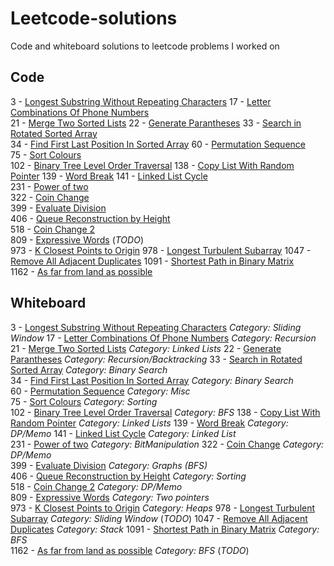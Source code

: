 # Leetcode-solutions
Code and whiteboard solutions to leetcode problems I worked on

## Code


3 - [Longest Substring Without Repeating Characters](3_LongestSubstringWithoutRepeatingCharacters.py)
17 - [Letter Combinations Of Phone Numbers](17_LetterCombinationsOfPhoneNumber.py)   
21 - [Merge Two Sorted Lists](21_MergeTwoSortedLists.py)
22 - [Generate Parantheses](22_GenerateParantheses.py)
33 - [Search in Rotated Sorted Array](33_SearchInRotatedSortedArray.py)  
34 - [Find First Last Position In Sorted Array](34_FindFirstLastPositionInSortedArray.py)
60 - [Permutation Sequence](60_PermutationSequence.py)  
75 - [Sort Colours](75_SortColours.py)   
102 - [Binary Tree Level Order Traversal](102_BinaryTreeLevelOrderTraversal.py)
138 - [Copy List With Random Pointer](138_CopyListWithRandomPointer.py)
139 - [Word Break](139_WordBreak.py)
141 - [Linked List Cycle](141_LinkedListCycle.py)  
231 - [Power of two](231_PowerOfTwo.py)  
322 - [Coin Change](322_CoinChange.py)  
399 - [Evaluate Division](399_EvaluateDivision.py)   
406 - [Queue Reconstruction by Height](406_QueueReconstructionByHeight.py)  
518 - [Coin Change 2](518_CoinChange2.py)  
809 - [Expressive Words](809_ExpressiveWords.py)   (_TODO_)  
973 - [K Closest Points to Origin](973_KClosestPointsToOrigin.py) 
978 - [Longest Turbulent Subarray](978_LongestTurbulentSubarray.py)
1047 - [Remove All Adjacent Duplicates](1047_RemoveAllAdjacentDuplicates.py) 
1091 - [Shortest Path in Binary Matrix](1091_ShortestPathInBinaryMatrix)   
1162 - [As far from land as possible](1162_FarFromLand.py) 


## Whiteboard
3 - [Longest Substring Without Repeating Characters](3_LongestSubstringWithoutRepeatingCharacters_wb.txt) _Category: Sliding Window_
17 - [Letter Combinations Of Phone Numbers](17_LetterCombinationsOfPhoneNumber_wb.pdf) _Category: Recursion_  
21 - [Merge Two Sorted Lists](21_MergeTwoSortedLists_wb.txt) _Category: Linked Lists_
22 - [Generate Parantheses](22_GenerateParantheses_wb.txt) _Category: Recursion/Backtracking_
33 - [Search in Rotated Sorted Array](33_SearchInRotatedSortedArray_wb.txt) _Category: Binary Search_  
34 - [Find First Last Position In Sorted Array](34_FindFirstLastPositionInSortedArray_wb.txt) _Category: Binary Search_  
60 - [Permutation Sequence](60_PermutationSequence_wb.txt) _Category: Misc_          
75 - [Sort Colours](75_SortColours_wb.pdf) _Category: Sorting_  
102 - [Binary Tree Level Order Traversal](102_BinaryTreeLevelOrderTraversal_wb.txt) _Category: BFS_
138 - [Copy List With Random Pointer](138_CopyListWithRandomPointer_wb.txt) _Category: Linked Lists_
139 - [Word Break](139_WordBreak_wb.txt) _Category: DP/Memo_ 
141 - [Linked List Cycle](141_LinkedListCycle_wb.txt) _Category: Linked List_  
231 - [Power of two](231_PowerOfTwo_wb.pdf) _Category: BitManipulation_
322 - [Coin Change](322_CoinChange_wb.txt) _Category: DP/Memo_  
399 - [Evaluate Division](399_EvaluateDivision.py)  _Category: Graphs (BFS)_  
406 - [Queue Reconstruction by Height](406_QueueReconstructionByHeight_wb.pdf) _Category: Sorting_  
518 - [Coin Change 2](518_CoinChange2_wb.pdf) _Category: DP/Memo_   
809 - [Expressive Words](809_ExpressiveWords_wb.pdf) _Category: Two pointers_  
973 - [K Closest Points to Origin](973_KClosestPointsToOrigin_wb.pdf) _Category: Heaps_
978 - [Longest Turbulent Subarray](978_LongestTurbulentSubarray_wb.pdf) _Category: Sliding Window_ (_TODO_)
1047 - [Remove All Adjacent Duplicates](1047_RemoveAllAdjacentDuplicates.py) _Category: Stack_
1091 - [Shortest Path in Binary Matrix](1091_ShortestPathInBinaryMatrix_wb.txt) _Category: BFS_    
1162 - [As far from land as possible](1162_FarFromLand_wb.pdf) _Category: BFS_ (_TODO_) 

 

